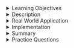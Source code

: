
<details><summary>Learning Objectives</summary>
<br>

After completing this module, associates should be able to:
- Describe what is an `OUTER JOIN`
- Write commands that makes use of `OUTER JOIN`

</details>
<details><summary>Description</summary>
<br>

* An `OUTER JOIN`, yields non-matching records as well as matching records from both tables.
  * If rows in a connected table don't match, the `NULL` values will be shown.
* MySQL, does not support `OUTER JOIN` you must use a left `LEFT JOIN` or `RIGHT JOIN` to get the behaviors of a `OUTER JOIN`
* Some other dialects of SQL you can use a `FULL OUTER JOIN` or `FULL JOIN` to combine two tables data together.

![outer](images/Outer-join.jpg)
</details>
<details><summary>Real World Application</summary>
<br>

- Used to fetch data from different tables 
- Handling Incomplete Data 
- Analyzing Discrepancies between datasets
- Combining Multiple Sources
- Aggregating Data

</details>
<details><summary>Implementation</summary> 
<br>

Table: PartyGuests

|guestid|guestname|
-------|---------|
| 1|Alice    |
| 2|Bob      |
| 3|Charlie  |
| 4|David    |

Table: PartyAttendees

|attendeeid|attendeename|
----------|------------|
| 1|Alice       |
| 3|Charlie     |
| 5|Eve         |

Let's consider a scenario where you have two tables: one containing a list of people invited to a party `PartyGuests` and another containing a list of people who actually attended the party `PartyAttendees`. We'll use a `FULL OUTER JOIN` to combine these tables and see the complete picture, including guests who didn't attend and attendees who were not on the original guest list.

```sql
SELECT PartyGuests.GuestID, PartyAttendees.AttendeeID, PartyGuests.GuestName,
    PartyAttendees.AttendeeName  
FROM PartyGuests  
FULL OUTER JOIN PartyAttendees ON PartyGuests.GuestID = PartyAttendees.AttendeeID;
```

This could also be written omitting OUTER and yield the same result.

```sql
SELECT PartyGuests.GuestID, PartyAttendees.AttendeeID, PartyGuests.GuestName,
    PartyAttendees.AttendeeName
FROM PartyGuests
FULL JOIN PartyAttendees ON PartyGuests.GuestID = PartyAttendees.AttendeeID;
```
OUTPUT:
|guestid|attendeeid|guestname|attendeename|
-------|----------|---------|------------|
| 1|         1|Alice    |Alice       |
| 2|        NULL  |Bob      |    NULL        |
| 3|         3|Charlie  |Charlie     |
| 4|      NULL    |David    |     NULL       |
| NULL|         5|   NULL      |Eve         |

This example demonstrates how a `FULL OUTER JOIN` helps you see the complete picture of guests and attendees at a party, including those who were on the guest list but didn't attend and those who attended but were not on the guest list.

</details>
<details><summary>Summary</summary> 
<br>

- `OUTER JOIN` also known as `FULL OUTER JOIN` returns all records from both tables whether the other table matches or not.
- `OUTER JOIN` is of two types: `LEFT JOIN` and `RIGHT JOIN`.
- You can use a `FULL OUTER JOIN` or `FULL JOIN` to combine two tables data together.

**Syntax**:  
SELECT column_name(s)  
FROM table1  
FULL OUTER JOIN table2  
ON table1.column_name = table2.column_name;


</details>
<details><summary>Practice Questions</summary>

[Practice Questions](./Quiz.gift)</details>
